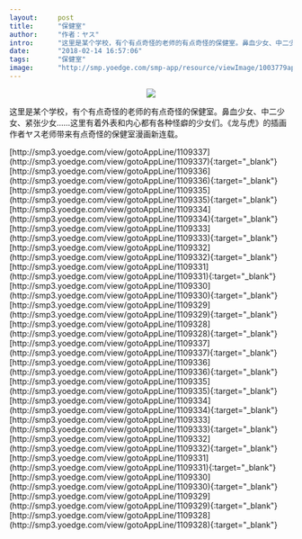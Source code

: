 ```yaml
---
layout:     post
title:      "保健室"
author:     "作者：ヤス"
intro:      "这里是某个学校，有个有点奇怪的老师的有点奇怪的保健室。鼻血少女、中二少女、紧张少女……这里有着外表和内心都有各种怪癖的少女们。《龙与虎》的插画作者ヤス老师带来有点奇怪的保健室漫画新连载。"
date:       "2018-02-14 16:57:06"
tags:       "保健室"
image:      "http://smp.yoedge.com/smp-app/resource/viewImage/1003779appline.png"
---
```

<div style="text-align: center">
<p><img src="http://smp.yoedge.com/smp-app/resource/viewImage/1003779appline.png"/></p>
</div>
<p class="post-meta">
<span>这里是某个学校，有个有点奇怪的老师的有点奇怪的保健室。鼻血少女、中二少女、紧张少女……这里有着外表和内心都有各种怪癖的少女们。《龙与虎》的插画作者ヤス老师带来有点奇怪的保健室漫画新连载。</span>
</p>
[http://smp3.yoedge.com/view/gotoAppLine/1109337](http://smp3.yoedge.com/view/gotoAppLine/1109337){:target="_blank"}
[http://smp3.yoedge.com/view/gotoAppLine/1109336](http://smp3.yoedge.com/view/gotoAppLine/1109336){:target="_blank"}
[http://smp3.yoedge.com/view/gotoAppLine/1109335](http://smp3.yoedge.com/view/gotoAppLine/1109335){:target="_blank"}
[http://smp3.yoedge.com/view/gotoAppLine/1109334](http://smp3.yoedge.com/view/gotoAppLine/1109334){:target="_blank"}
[http://smp3.yoedge.com/view/gotoAppLine/1109333](http://smp3.yoedge.com/view/gotoAppLine/1109333){:target="_blank"}
[http://smp3.yoedge.com/view/gotoAppLine/1109332](http://smp3.yoedge.com/view/gotoAppLine/1109332){:target="_blank"}
[http://smp3.yoedge.com/view/gotoAppLine/1109331](http://smp3.yoedge.com/view/gotoAppLine/1109331){:target="_blank"}
[http://smp3.yoedge.com/view/gotoAppLine/1109330](http://smp3.yoedge.com/view/gotoAppLine/1109330){:target="_blank"}
[http://smp3.yoedge.com/view/gotoAppLine/1109329](http://smp3.yoedge.com/view/gotoAppLine/1109329){:target="_blank"}
[http://smp3.yoedge.com/view/gotoAppLine/1109328](http://smp3.yoedge.com/view/gotoAppLine/1109328){:target="_blank"}
[http://smp3.yoedge.com/view/gotoAppLine/1109337](http://smp3.yoedge.com/view/gotoAppLine/1109337){:target="_blank"}
[http://smp3.yoedge.com/view/gotoAppLine/1109336](http://smp3.yoedge.com/view/gotoAppLine/1109336){:target="_blank"}
[http://smp3.yoedge.com/view/gotoAppLine/1109335](http://smp3.yoedge.com/view/gotoAppLine/1109335){:target="_blank"}
[http://smp3.yoedge.com/view/gotoAppLine/1109334](http://smp3.yoedge.com/view/gotoAppLine/1109334){:target="_blank"}
[http://smp3.yoedge.com/view/gotoAppLine/1109333](http://smp3.yoedge.com/view/gotoAppLine/1109333){:target="_blank"}
[http://smp3.yoedge.com/view/gotoAppLine/1109332](http://smp3.yoedge.com/view/gotoAppLine/1109332){:target="_blank"}
[http://smp3.yoedge.com/view/gotoAppLine/1109331](http://smp3.yoedge.com/view/gotoAppLine/1109331){:target="_blank"}
[http://smp3.yoedge.com/view/gotoAppLine/1109330](http://smp3.yoedge.com/view/gotoAppLine/1109330){:target="_blank"}
[http://smp3.yoedge.com/view/gotoAppLine/1109329](http://smp3.yoedge.com/view/gotoAppLine/1109329){:target="_blank"}
[http://smp3.yoedge.com/view/gotoAppLine/1109328](http://smp3.yoedge.com/view/gotoAppLine/1109328){:target="_blank"}



